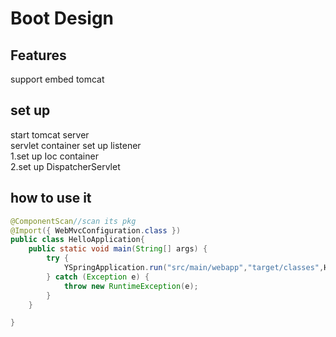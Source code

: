 # Boot Design
## Features
support embed tomcat 
## set up 
start tomcat server  
servlet container set up listener   
    1.set up Ioc container   
    2.set up DispatcherServlet
## how to use it
```java
@ComponentScan//scan its pkg
@Import({ WebMvcConfiguration.class })
public class HelloApplication{
    public static void main(String[] args) {
        try {
            YSpringApplication.run("src/main/webapp","target/classes",HelloApplication.class,args);
        } catch (Exception e) {
            throw new RuntimeException(e);
        }
    }

}
```